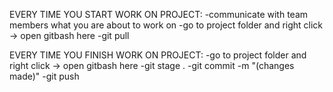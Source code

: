 EVERY TIME YOU START WORK ON PROJECT:
-communicate with team members what you are about to work on
-go to project folder and right click -> open gitbash here
-git pull

EVERY TIME YOU FINISH WORK ON PROJECT:
-go to project folder and right click -> open gitbash here
-git stage .
-git commit -m "(changes made)"
-git push
